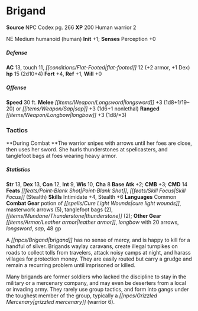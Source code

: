 ﻿---
cssclass: [monsters]
title1: Brigand
title2: Brigand
CR: 1/2
sources:
- name: NPC Codex
  page: 266
  link: http://paizo.com/products/btpy8v3a?Pathfinder-Roleplaying-Game-NPC-Codex
XP: 200
race: Human
classes:
- warrior 2
alignment: NE
size: Medium
type: humanoid
subtypes:
- human
initiative:
  bonus: 1
AC:
  AC: 13
  touch: 11
  flat_footed: 12
  components:
    armor: 2
    dex: 1
HP:
  HP: 15
  long: 2d10+4
saves:
  fort: 4
  ref: 1
  will: 0
speeds:
  base: 30
attacks:
  melee:
  - - text: longsword +3 (1d8+1/19-20)
      entries:
      - - damage: 1d8+1
          crit_range: 19-20
      attack: longsword
      bonus:
      - 3
  - - text: sap +3 (1d6+1 nonlethal)
      entries:
      - - damage: 1d6+1
          type: nonlethal
      attack: sap
      bonus:
      - 3
  ranged:
  - - text: longbow +3 (1d8/×3)
      entries:
      - - damage: 1d8
          crit_multiplier: 3
      attack: longbow
      bonus:
      - 3
tactics:
  During Combat: The warrior snipes with arrows until her foes are close, then uses
    her sword. She hurls thunderstones at spellcasters, and tanglefoot bags at foes
    wearing heavy armor.
ability_scores:
  STR: 13
  DEX: 13
  CON: 12
  INT: 9
  WIS: 10
  CHA: 8
BAB: 2
CMB: 3
CMD: 14
feats:
- name: Point-Blank Shot
- name: Skill Focus (Stealth)
skills:
  Intimidate: 4
  Stealth: 6
  Perception: 0
languages:
- Common
gear:
  combat:
  - potion of cure light wounds
  - masterwork arrows (5)
  - tanglefoot bags (2)
  - thunderstone (2)
  other:
  - leather armor
  - longbow with 20 arrows
  - longsword
  - sap
  - 48 gp
desc_long: |-
  A brigand has no sense of mercy, and is happy to kill for a handful of silver. Brigands waylay caravans, create illegal turnpikes on roads to collect tolls from travelers, attack noisy camps at night, and harass villages for protection money. They are easily routed but carry a grudge and remain a recurring problem until imprisoned or killed.

  Many brigands are former soldiers who lacked the discipline to stay in the military or a mercenary company, and may even be deserters from a local or invading army. They rarely use group tactics, and form into gangs under the toughest member of the group, typically a grizzled mercenary (warrior 6).

---

# Brigand

**Source** NPC Codex pg. 266
**XP** 200
Human warrior 2

NE Medium humanoid (human)
**Init** +1; **Senses** Perception +0

##### Defense

**AC** 13, touch 11, _[[conditions/Flat-Footed|flat-footed]]_ 12 (+2 armor, +1 Dex)
**hp** 15 (2d10+4)
**Fort** +4, **Ref** +1, **Will** +0

##### Offense
**Speed** 30 ft.
**Melee** _[[items/Weapon/Longsword|longsword]]_ +3 (1d8+1/19–20) or _[[items/Weapon/Sap|sap]]_ +3 (1d6+1 nonlethal)
**Ranged** _[[items/Weapon/Longbow|longbow]]_ +3 (1d8/×3)

### Tactics

**During Combat **The warrior snipes with arrows until her foes are close, then uses her sword. She hurls thunderstones at spellcasters, and tanglefoot bags at foes wearing heavy armor.

##### Statistics
**Str** 13, **Dex** 13, **Con** 12, **Int** 9, **Wis** 10, **Cha** 8
**Base Atk** +2; **CMB** +3; **CMD** 14
**Feats** _[[feats/Point-Blank Shot|Point-Blank Shot]]_, _[[feats/Skill Focus|Skill Focus]]_ (Stealth)
**Skills** Intimidate +4, Stealth +6
**Languages** Common
**Combat Gear** potion of _[[spells/Cure Light Wounds|cure light wounds]]_, masterwork arrows (5), tanglefoot bags (2), _[[items/Mundane/Thunderstone|thunderstone]]_ (2); **Other Gear** _[[items/Armor/Leather armor|leather armor]]_, _longbow_ with 20 arrows, _longsword_, _sap_, 48 gp

A _[[npcs/Brigand|brigand]]_ has no sense of mercy, and is happy to kill for a handful of silver. Brigands waylay caravans, create illegal turnpikes on roads to collect tolls from travelers, attack noisy camps at night, and harass villages for protection money. They are easily routed but carry a grudge and remain a recurring problem until imprisoned or killed.

Many brigands are former soldiers who lacked the discipline to stay in the military or a mercenary company, and may even be deserters from a local or invading army. They rarely use group tactics, and form into gangs under the toughest member of the group, typically a _[[npcs/Grizzled Mercenary|grizzled mercenary]]_ (warrior 6).